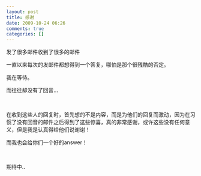 ```yaml
---
layout: post
title: 感谢
date: 2009-10-24 06:26
comments: true
categories: []
---
```

<p>发了很多邮件收到了很多的邮件</p>
<p>一直以来每次的发邮件都想得到一个答复，哪怕是那个很残酷的否定。</p>
<p>我在等待。</p>
<p>而往往却没有了回音...</p>
<p> </p>
<p>
在收到这些人的回复时，首先想的不是内容，而是为他们的回复而激动，因为在习惯了没有回音的邮件之后得到了这些惊喜，真的非常感谢，或许这些没有任何意义，但是我是认真得给他们说谢谢！</p>
<p>而我也会给你们一个好的answer！</p>
<p> </p>
<p>期待中..</p>
